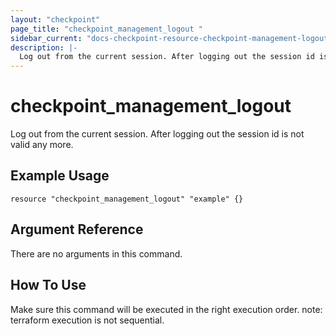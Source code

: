 ```yaml
---
layout: "checkpoint"
page_title: "checkpoint_management_logout "
sidebar_current: "docs-checkpoint-resource-checkpoint-management-logout"
description: |-
  Log out from the current session. After logging out the session id is not valid any more.
---
```


# checkpoint_management_logout

Log out from the current session. After logging out the session id is not valid any more.

## Example Usage

```hcl
resource "checkpoint_management_logout" "example" {}
```

## Argument Reference

There are no arguments in this command.

## How To Use
Make sure this command will be executed in the right execution order. 
note: terraform execution is not sequential.    




